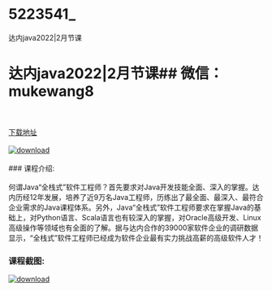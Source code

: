 # 5223541_
达内java2022|2月节课
# 达内java2022|2月节课## 微信：mukewang8
<br/></br>[下载地址](http://www.36tz.cn/article/5223541 "下载地址")
<br/></br>[![download](http://36tz.cn/muke_img/2022_04_1-10-300x156.png "下载地址")](http://www.36tz.cn/article/5223541 "下载地址")
<br/></br>### 课程介绍:<br/></br>何谓Java“全栈式”软件工程师？首先要求对Java开发技能全面、深入的掌握。达内历经12年发展，培养了近9万名Java工程师，历练出了最全面、最深入、最符合企业需求的Java课程体系。另外，Java“全栈式”软件工程师要求在掌握Java的基础上，对Python语言、Scala语言也有较深入的掌握，对Oracle高级开发、Linux高级操作等领域也有全面的了解。据与达内合作的39000家软件企业的调研数据显示，“全栈式”软件工程师已经成为软件企业最有实力挑战高薪的高级软件人才！

### 课程截图:
[![download](http://36tz.cn/muke_img/2022_04_2-9.png "下载地址")](http://www.36tz.cn/article/5223541 "下载地址")
